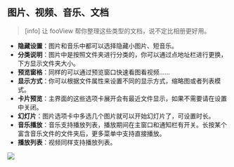 ## 图片、视频、音乐、文档
>[info] 让 fooView 帮你整理这些类型的文档，说不定比相册更好用。
* **隐藏设置**：图片和音乐中都可以选择隐藏小图片、短音乐。
* **分类说明**：图片中是按照文件夹进行分类的，你可以通过点地址栏进行更换，下方显示文件夹大小。
* **预览窗格**：同样的可以通过预览窗口快速看图看视频……
* **显示方式**：你可以根据文件属性来设置不同的显示方式，缩略图或者列表模式。
* **卡片预览**：主界面的这些选项卡展开会有最近文件显示，如果不需要请在设置中关闭。
* **幻灯片**：图片选项卡中多选几个图片就可以开始幻灯片了，可设置时长。
* **音乐播放**：音乐支持播放列表，播放期间在主窗口和通知栏有开关。长按某个富含音乐文件的文件夹后，更多菜单中支持直接播放。
* **播放列表**：视频同样支持播放列表。

![](http://ww1.sinaimg.cn/large/6b1dd0a7ly1fzrbei81inj20u01hce82.jpg)